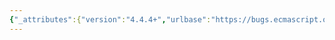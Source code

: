 ```yaml
---
{"_attributes":{"version":"4.4.4+","urlbase":"https://bugs.ecmascript.org/","maintainer":"dherman@mozilla.com"},"bug":{"bug_id":3381,"creation_ts":"2014-11-13 08:55:00 -0800","short_desc":"26.3.2 [ @@iterator ]: Missing type checks","delta_ts":"2014-12-07 14:35:05 -0800","product":"Draft for 6th Edition","component":"technical issue","version":"Rev 28: October 14, 2014 Draft","rep_platform":"All","op_sys":"All","bug_status":"RESOLVED","resolution":"FIXED","priority":"Normal","bug_severity":"normal","everconfirmed":true,"reporter":{"uid":"andrebargull","name":"André Bargull"},"assigned_to":{"uid":"allen","name":"Allen Wirfs-Brock"},"long_desc":[{"commentid":10630,"comment_count":0,"who":{"uid":"andrebargull","name":"André Bargull"},"bug_when":"2014-11-13 08:55:12 -0800","thetext":"26.3.2 [ @@iterator ]()\n\nThe type of `N` needs to be an Object, otherwise [[Enumerate]] cannot be called in step 2."},{"commentid":10643,"comment_count":1,"who":{"uid":"allen","name":"Allen Wirfs-Brock"},"bug_when":"2014-11-16 11:23:59 -0800","thetext":"fixed in rev29 editor's draft"},{"commentid":10888,"comment_count":2,"who":{"uid":"allen","name":"Allen Wirfs-Brock"},"bug_when":"2014-12-07 14:35:05 -0800","thetext":"fixed in rev29"}]}}
---
```

